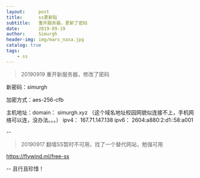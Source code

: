 ```yaml
---
layout:     post
title:      ss更新贴
subtitle:   重开服务器，更新了密码
date:       2019-09-19
author:     Simurgh
header-img: img/mars_nasa.jpg
catalog: true
tags:
    - ss
---
```


>20190919 重开新服务器，修改了密码

新密码：simurgh 

加密方式：aes-256-cfb

主机地址：domain： simurgh.xyz （这个域名地址校园网貌似连接不上，手机网络可以连，没办法。。。） 
           ipv4： 167.71.147.138 
           ipv6： 2604:a880:2:d1::58:a001





--

>20190917 翻墙SS暂时不可用，找了一个替代网站，勉强可用

https://flywind.ml/free-ss



--
且行且珍惜！




